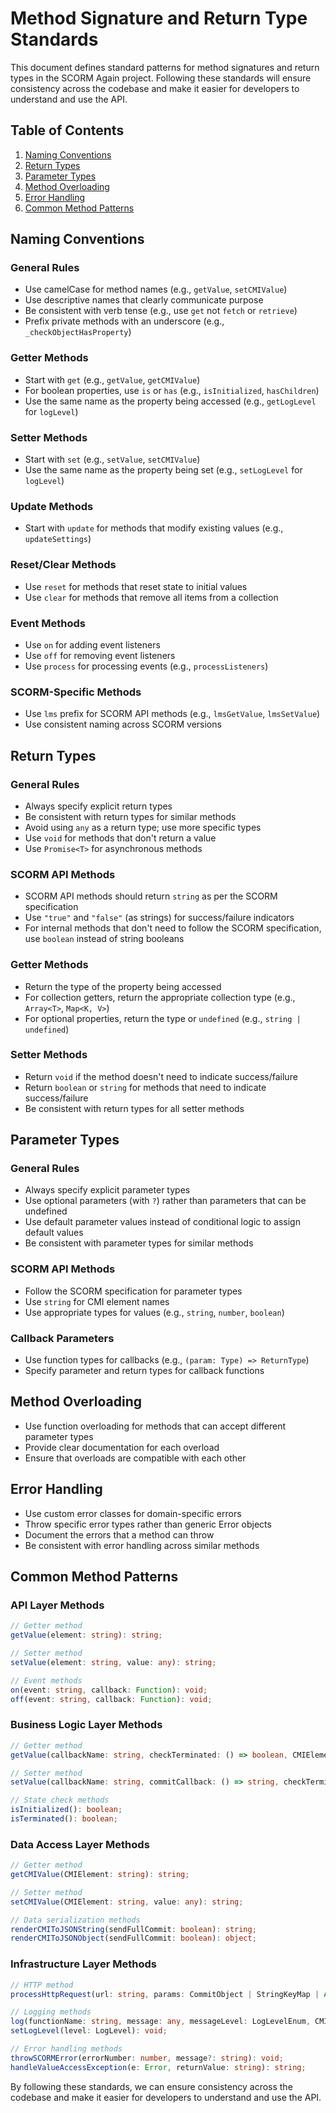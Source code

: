 # Method Signature and Return Type Standards

This document defines standard patterns for method signatures and return types in the SCORM Again project. Following
these standards will ensure consistency across the codebase and make it easier for developers to understand and use the
API.

## Table of Contents

1. [Naming Conventions](#naming-conventions)
2. [Return Types](#return-types)
3. [Parameter Types](#parameter-types)
4. [Method Overloading](#method-overloading)
5. [Error Handling](#error-handling)
6. [Common Method Patterns](#common-method-patterns)

## Naming Conventions

### General Rules

- Use camelCase for method names (e.g., `getValue`, `setCMIValue`)
- Use descriptive names that clearly communicate purpose
- Be consistent with verb tense (e.g., use `get` not `fetch` or `retrieve`)
- Prefix private methods with an underscore (e.g., `_checkObjectHasProperty`)

### Getter Methods

- Start with `get` (e.g., `getValue`, `getCMIValue`)
- For boolean properties, use `is` or `has` (e.g., `isInitialized`, `hasChildren`)
- Use the same name as the property being accessed (e.g., `getLogLevel` for `logLevel`)

### Setter Methods

- Start with `set` (e.g., `setValue`, `setCMIValue`)
- Use the same name as the property being set (e.g., `setLogLevel` for `logLevel`)

### Update Methods

- Start with `update` for methods that modify existing values (e.g., `updateSettings`)

### Reset/Clear Methods

- Use `reset` for methods that reset state to initial values
- Use `clear` for methods that remove all items from a collection

### Event Methods

- Use `on` for adding event listeners
- Use `off` for removing event listeners
- Use `process` for processing events (e.g., `processListeners`)

### SCORM-Specific Methods

- Use `lms` prefix for SCORM API methods (e.g., `lmsGetValue`, `lmsSetValue`)
- Use consistent naming across SCORM versions

## Return Types

### General Rules

- Always specify explicit return types
- Be consistent with return types for similar methods
- Avoid using `any` as a return type; use more specific types
- Use `void` for methods that don't return a value
- Use `Promise<T>` for asynchronous methods

### SCORM API Methods

- SCORM API methods should return `string` as per the SCORM specification
- Use `"true"` and `"false"` (as strings) for success/failure indicators
- For internal methods that don't need to follow the SCORM specification, use `boolean` instead of string booleans

### Getter Methods

- Return the type of the property being accessed
- For collection getters, return the appropriate collection type (e.g., `Array<T>`, `Map<K, V>`)
- For optional properties, return the type or `undefined` (e.g., `string | undefined`)

### Setter Methods

- Return `void` if the method doesn't need to indicate success/failure
- Return `boolean` or `string` for methods that need to indicate success/failure
- Be consistent with return types for all setter methods

## Parameter Types

### General Rules

- Always specify explicit parameter types
- Use optional parameters (with `?`) rather than parameters that can be undefined
- Use default parameter values instead of conditional logic to assign default values
- Be consistent with parameter types for similar methods

### SCORM API Methods

- Follow the SCORM specification for parameter types
- Use `string` for CMI element names
- Use appropriate types for values (e.g., `string`, `number`, `boolean`)

### Callback Parameters

- Use function types for callbacks (e.g., `(param: Type) => ReturnType`)
- Specify parameter and return types for callback functions

## Method Overloading

- Use function overloading for methods that can accept different parameter types
- Provide clear documentation for each overload
- Ensure that overloads are compatible with each other

## Error Handling

- Use custom error classes for domain-specific errors
- Throw specific error types rather than generic Error objects
- Document the errors that a method can throw
- Be consistent with error handling across similar methods

## Common Method Patterns

### API Layer Methods

```typescript
// Getter method
getValue(element: string): string;

// Setter method
setValue(element: string, value: any): string;

// Event methods
on(event: string, callback: Function): void;
off(event: string, callback: Function): void;
```

### Business Logic Layer Methods

```typescript
// Getter method
getValue(callbackName: string, checkTerminated: () => boolean, CMIElement: string): string;

// Setter method
setValue(callbackName: string, commitCallback: () => string, checkTerminated: () => boolean, CMIElement: string, value: any): string;

// State check methods
isInitialized(): boolean;
isTerminated(): boolean;
```

### Data Access Layer Methods

```typescript
// Getter method
getCMIValue(CMIElement: string): string;

// Setter method
setCMIValue(CMIElement: string, value: any): string;

// Data serialization methods
renderCMIToJSONString(sendFullCommit: boolean): string;
renderCMIToJSONObject(sendFullCommit: boolean): object;
```

### Infrastructure Layer Methods

```typescript
// HTTP method
processHttpRequest(url: string, params: CommitObject | StringKeyMap | Array<any>, immediate: boolean): Promise<ResultObject>;

// Logging methods
log(functionName: string, message: any, messageLevel: LogLevelEnum, CMIElement?: string): void;
setLogLevel(level: LogLevel): void;

// Error handling methods
throwSCORMError(errorNumber: number, message?: string): void;
handleValueAccessException(e: Error, returnValue: string): string;
```

By following these standards, we can ensure consistency across the codebase and make it easier for developers to
understand and use the API.
